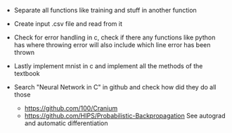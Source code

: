 - Separate all functions like training and stuff in another function

- Create input .csv file and read from it

- Check for error handling in c, check if there any functions like
  python has where throwing error will also include which line error has been thrown

- Lastly implement mnist in c and implement all the methods of the textbook

- Search "Neural Network in C" in github and check how did they do all those
  - https://github.com/100/Cranium
  - https://github.com/HIPS/Probabilistic-Backpropagation
    See autograd and automatic differentiation
